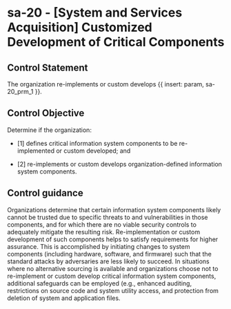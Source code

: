 # sa-20 - \[System and Services Acquisition\] Customized Development of Critical Components

## Control Statement

The organization re-implements or custom develops {{ insert: param, sa-20_prm_1 }}.

## Control Objective

Determine if the organization:

- \[1\] defines critical information system components to be re-implemented or custom developed; and

- \[2\] re-implements or custom develops organization-defined information system components.

## Control guidance

Organizations determine that certain information system components likely cannot be trusted due to specific threats to and vulnerabilities in those components, and for which there are no viable security controls to adequately mitigate the resulting risk. Re-implementation or custom development of such components helps to satisfy requirements for higher assurance. This is accomplished by initiating changes to system components (including hardware, software, and firmware) such that the standard attacks by adversaries are less likely to succeed. In situations where no alternative sourcing is available and organizations choose not to re-implement or custom develop critical information system components, additional safeguards can be employed (e.g., enhanced auditing, restrictions on source code and system utility access, and protection from deletion of system and application files.
